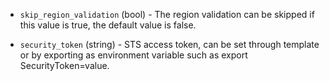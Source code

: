 <!-- Code generated from the comments of the AlicloudAccessConfig struct in builder/alicloud/ecs/access_config.go; DO NOT EDIT MANUALLY -->

-   `skip_region_validation` (bool) - The region validation can be skipped
if this value is true, the default value is false.

-   `security_token` (string) - STS access token, can be set through template
or by exporting as environment variable such as
export SecurityToken=value.
